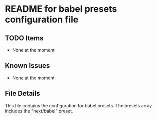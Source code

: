 # README for babel presets configuration file

## TODO Items
- None at the moment

## Known Issues
- None at the moment

## File Details
This file contains the configuration for babel presets. The presets array includes the "next/babel" preset.